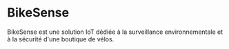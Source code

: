 # BikeSense
BikeSense est une solution IoT dédiée à la surveillance environnementale et à la sécurité d'une boutique de vélos.
